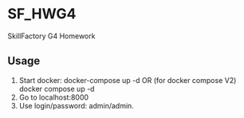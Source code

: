 # SF_HWG4
SkillFactory G4 Homework

## Usage 
1. Start docker: 
docker-compose up -d 
OR (for docker compose V2) 
docker compose up -d 
2. Go to 
   localhost:8000
4. Use login/password: admin/admin.
